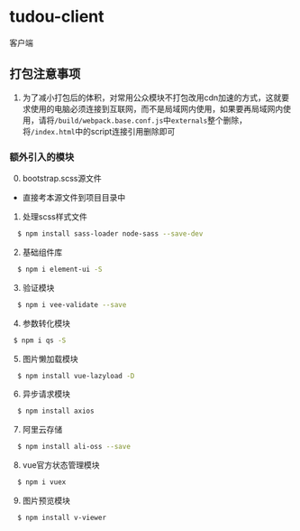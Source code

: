 # tudou-client

客户端

## 打包注意事项
  1. 为了减小打包后的体积，对常用公众模块不打包改用cdn加速的方式，这就要求使用的电脑必须连接到互联网，而不是局域网内使用，如果要再局域网内使用，请将`/build/webpack.base.conf.js`中`externals`整个删除，将`/index.html`中的script连接引用删除即可

### 额外引入的模块

0. bootstrap.scss源文件
  - 直接考本源文件到项目目录中

1. 处理scss样式文件
  ``` bash
    $ npm install sass-loader node-sass --save-dev
  ```
2. 基础组件库
  ``` bash
    $ npm i element-ui -S
  ```
3. 验证模块
  ``` bash
    $ npm i vee-validate --save
  ```
4. 参数转化模块
  ``` bash
   $ npm i qs -S
  ```
5. 图片懒加载模块
  ``` bash
    $ npm install vue-lazyload -D
  ```
6. 异步请求模块
  ``` bash
    $ npm install axios
  ```
7. 阿里云存储
  ``` bash
    $ npm install ali-oss --save
  ```
8. vue官方状态管理模块
  ``` bash
    $ npm i vuex
  ```
9. 图片预览模块
  ``` bash
    $ npm install v-viewer
  ```